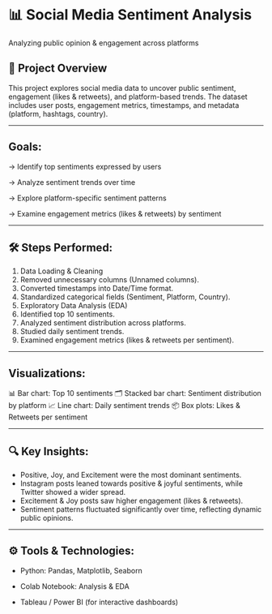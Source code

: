 # 📊 Social Media Sentiment Analysis 

Analyzing public opinion & engagement across platforms

## 📌 Project Overview

This project explores social media data to uncover public sentiment, engagement (likes & retweets), and platform-based trends.
The dataset includes user posts, engagement metrics, timestamps, and metadata (platform, hashtags, country).

---

## **Goals:**

-> Identify top sentiments expressed by users

-> Analyze sentiment trends over time

-> Explore platform-specific sentiment patterns

-> Examine engagement metrics (likes & retweets) by sentiment

---

## **🛠 Steps Performed:**
1. Data Loading & Cleaning
2. Removed unnecessary columns (Unnamed columns).
3. Converted timestamps into Date/Time format.
4. Standardized categorical fields (Sentiment, Platform, Country).
5. Exploratory Data Analysis (EDA)
6. Identified top 10 sentiments.
7. Analyzed sentiment distribution across platforms.
8. Studied daily sentiment trends.
9. Examined engagement metrics (likes & retweets per sentiment).

---

## **Visualizations:**
📊 Bar chart: Top 10 sentiments
🗂 Stacked bar chart: Sentiment distribution by platform
📈 Line chart: Daily sentiment trends
📦 Box plots: Likes & Retweets per sentiment

---

## **🔍 Key Insights:**
- Positive, Joy, and Excitement were the most dominant sentiments.
- Instagram posts leaned towards positive & joyful sentiments, while Twitter showed a wider spread.
- Excitement & Joy posts saw higher engagement (likes & retweets).
- Sentiment patterns fluctuated significantly over time, reflecting dynamic public opinions.

---

## **⚙️ Tools & Technologies:**

- Python: Pandas, Matplotlib, Seaborn
  
- Colab Notebook: Analysis & EDA
  
- Tableau / Power BI (for interactive dashboards)

